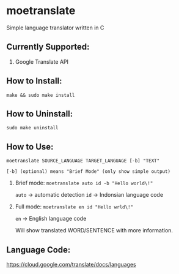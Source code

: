 # moetranslate
Simple language translator written in C

## Currently Supported:
1. Google Translate API

## How to Install:

```
make && sudo make install
```

## How to Uninstall:

```
sudo make uninstall
```

## How to Use:

```
moetranslate SOURCE_LANGUAGE TARGET_LANGUAGE [-b] "TEXT"

[-b] (optional) means "Brief Mode" (only show simple output)
```


1. Brief mode:
	`moetranslate auto id -b "Hello world\!"`

	`auto`	-> automatic detection
	`id`	-> Indonsian language code
2. Full mode:
	`moetranslate en id "Hello wrld\!"`

	`en`	-> English language code

	Will show translated WORD/SENTENCE with	more information.

## Language Code:
https://cloud.google.com/translate/docs/languages
